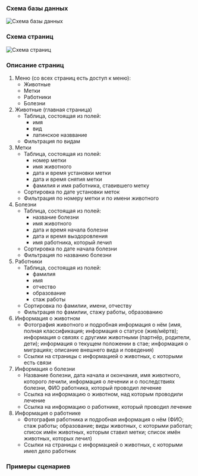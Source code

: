 ### Схема базы данных ###
![Схема базы данных](images/WEB_DB.png)

### Схема страниц ###
![Схема страниц](images/WEB_scheme.png)

### Описание страниц ###
1. Меню (со всех страниц есть доступ к меню):
    * Животные
    * Метки
    * Работники
    * Болезни
2. Животные (главная страница)
    * Таблица, состоящая из полей:
        * имя
        * вид
        * латинское назввание
    * Фильтрация по видам
3. Метки
    * Таблица, состоящая из полей:
        * номер метки
        * имя животного
        * дата и время установки метки
        * дата и время снятия метки
        * фамилия и имя работника, ставившего метку
    * Сортировка по дате установки меток
    * Фильтрация по номеру метки и по имени животного
4. Болезни
    * Таблица, состоящая из полей:
        * название болезни
        * имя животного
        * дата и время начала болезни
        * дата и время выздоровления
        * имя работника, который лечил
    * Сортировка по дате начала болезни
    * Фильтрация по названию болезни
5. Работники
    * Таблица, состоящая из полей:
        * фамилия
        * имя
        * отчество
        * образование
        * стаж работы
    * Сортировка по фамилии, имени, отчеству
    * Фильтрация по фамилии, стажу работы, образованию
6. Информация о животном
    * Фотография животного и подробная информация о нём (имя, полная классификация; информация о статусе (жив/мёртв); информация о связях с другими животными (партнёр, родители, дети); информация о текущем положении в стае; информация о миграциях; описание внешнего вида и поведения)
    * Ссылки на страницы с информацией о животных, с которыми есть связи
7. Информация о болезни
    * Название болезни, дата начала и окончания, имя животного, которого лечили, информация о лечении и о последствиях болезни, ФИО работника, который проводил лечение
    * Ссылка на информацию о животном, над которым проводили лечение
    * Ссылка на информацию о работнике, который проводил лечение
8. Информация о работнике
    * Фотография работника и подробная информация о нём (ФИО; стаж работы; образование; виды животных, с которыми работал; список имён животных, которым ставил метки; список имён животных, которых лечил)
    * Ссылки на страницы с информацией о животных, с которыми имел дело работник

### Примеры сценариев ###


